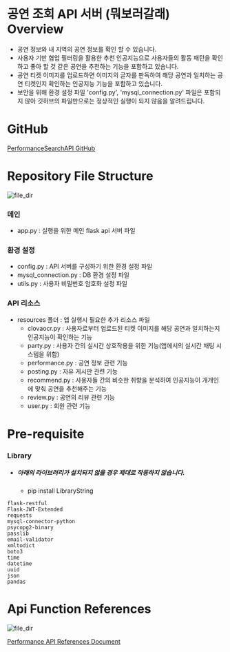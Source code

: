 # 공연 조회 API 서버 (뭐보러갈래) Overview
- 공연 정보와 내 지역의 공연 정보를 확인 할 수 있습니다.
- 사용자 기반 협업 필터링을 활용한 추천 인공지능으로 사용자들의 활동 패턴을 확인하고 좋아 할 것 같은 공연을 추천하는 기능을 포함하고 있습니다.
- 공연 티켓 이미지를 업로드하면 이미지의 글자를 판독하여 해당 공연과 일치하는 공연 티켓인지 확인하는 인공지능 기능을 포함하고 있습니다.
- 보안을 위해 환경 설정 파일 'config.py', 'mysql_connection.py' 파일은 포함되지 않아 깃허브의 파일만으로는 정상적인 실행이 되지 않음을 알려드립니다.

# GitHub
[PerformanceSearchAPI GitHub](http://)

# Repository File Structure
![file_dir](https://lh3.googleusercontent.com/fife/AAbDypB6cb1nIns0o3rrWIdfr7Tj9jTTEphaMuTlrMXVpV9T66DwOOt0tD-KVN65slZw_WYx57gHXxrfufGp-OpH5lUL2zGM92wzGVCmuDWqMUIUCVFt9slGEWGcihQ_idU91qGfBvj_TdKD8Jys64NLNQHuzpiqKxmn_Afak7gbN5P5t-Af3sKhaGxitGCvVV2ls0G1219MwvOtE5BQYFATkCZsNckQaqLEju0shk1DNTeWLQFNvROZ0uNE-jZCUIjMwRXPG0Amzbt-3OTLqw-KTkO4JP27dYha5_wkYVDqQEoxRUMwMcbl4_QHJ8VYJXVWhMRampI9dgpLR852c41yCVK9KpjQ4CxaUL6NLwUkJK_7EILYzFh8gZ2RlXvChaF0kPh9ovbHtd-hsMrtU73xJZjAkqR82ONImIUvELC3yoSmSXwVdtgN8vN6BIQ2KI4uIrLW9ILVUL9QPo0Hwn7dAT8DctwC5bKV6RuOHJC1iXd5T74W5kIuSZiOn7VcyiCCt9anzymU6Wf78hlXOLpQHqg5houk5wyOOyAuh0LFVNfnzFsYHsQBb96HS4GijUm_hx3Sc1gIAQ14SWuqB0s-XoBML9J2d4Df0vQ72kHFS7TBQvE77YuguwQPw7XzMcjkVyzcFhunZOjC7HnHzFJb77PUZqGVFhBiwyPwIxg8Uv_JIXImXuowdP-yfUdMtrTwrWxvMwgzsX07z2omXwNs8lhREiJ90rJHVRWe6zfFSdIKdSfv3qbaJuAeBsIzlXGYs3HiH7oKbTrfavbXmLAj2aPfyEAa5hRBBb9_bmnIE-08XWbmlqVtQi16S127abOo9JxyPZLhgDfs5ZYHOidEOvOk1DzclzMVINfJXkWvyeKDQ0UYK131ecu572WUEpZ1g5ijYn6RMVh5brrx2ZYXy28I7kkVJGh3havlOhQZhNhCS7sPc_IdBB7bzXDrZVxOBkzP6IjmVCdPgQw8RQGbrfmnc3PnckxSIqararx--sty6xqtFNz3mNeF23n18KnIdP-Fr_57ZVjSFSX7yOazXEUP8uXNMNCR8BLmAcRabhZgtXm3h3ITDVv0WB9C4AacNbAdq2S7Sv-1kh6idm8GFf1jfW4SbE24M_vFhJC590h0S1EQr37W4KHra0dqjdu6PbBtphRxNr6rLL5Cpte0XZUw4hDGd4b0vjoLOARMNK3TxX0CPnJJAhcW20ZmzKc7f9QfxM0ucwo2MzuyqEI4xVQScEilWwyfxxPU4mwvrlDsNO5-o1LLiyUcOHfrkDHvNy0MfqsNTA=w1335-h868)

### **메인**
- app.py : 실행을 위한 메인 flask api 서버 파일
### **환경 설정**
  - config.py : API 서버를 구성하기 위한 환경 설정 파일
  - mysql_connection.py : DB 환경 설정 파일
  - utils.py : 사용자 비밀번호 암호화 설정 파일
### **API 리소스**
  - resources 폴더 : 앱 실행시 필요한 추가 리소스 파일
    - clovaocr.py : 사용자로부터 업로드된 티켓 이미지를 해당 공연과 일치하는지 인공지능이 확인하는 기능
    - party.py : 사용자 간의 실시간 상호작용을 위한 기능(앱에서의 실시간 채팅 시스템을 위함)
    - performance.py : 공연 정보 관련 기능
    - posting.py : 자유 게시판 관련 기능
    - recommend.py : 사용자들 간의 비슷한 취향을 분석하여 인공지능이 개개인에 맞춰 공연을 추천해주는 기능
    - review.py : 공연의 리뷰 관련 기능
    - user.py : 회원 관련 기능

# Pre-requisite
### Library
- ##### 아래의 라이브러리가 설치되지 않을 경우 제대로 작동하지 않습니다.
  - pip install LibraryString
``` phtyon
flask-restful
Flask-JWT-Extended
requests
mysql-connector-python
psycopg2-binary
passlib
email-validator
xmltodict
boto3
time
datetime
uuid
json
pandas
```

# Api Function References
![file_dir](https://lh3.googleusercontent.com/fife/AAbDypBI6NCSweStGoFe2pvdK7WvQ_fjKLbKvalHnV0p-j0WdexjbQCWoB42ZcCUe0hxtrZhfnF4CociuetndBjsPMvKeHNA_OuZ589KkgZWmposIdQwgsZO7ZLUmmThC9abkVe7QTDccCrS6pIwphJTMjD8NSSArCMJROft1vAgsXMqNqVLFtYNGq2nMt6OzciDLnPbbzeBPPyq_voYNeL-UN_VGLyD0dfK0hxoFP5u9EU3NseeWsGig3Lg48r7poladgvcguHraPn-M8Uy0V_TXMh6hVKqMWLGdZvk8rE3Cm0GiKwkwA_u6_trVr-bIYwrTjpzjEfU5wvzwdhnLVLLxCzGwvQD148a0l4t7mIxkjLn-Y4HOTk-N0pfJskxTTWx6sKoydLQ2JlzS1DaAp6omSxUBjPTQrCoMwVF4iBRNA1bmAT3Ccy24zhNw4W-ZlZ-JBRbhaZURjn5Ci3K2g8CXvY1du9uXOXuKgNSPvJYwysmb7bnD7y81SXZ1U37qEy5hZqRRFuiAH2Aponw0-yMqchUCoub-U2G3iuApUWy0wqNvFimB1CTZqCoz3EnQ1rbD6rI2UfmvAMmnZxe65sM8Jn_7a6hHewMGDJsangvA_s5-F1ZwRP3csvLVrSJi7vM_GnGYIWcrL8v1ysuXqF1WtIAII9KK6gD7bfwoaE5eZ_eWe0qaxbKtvXd83TUI-7akTJCC7tj5r2WzPzfZ2nk3GAtbAVyscboreD77WccWKs7nfl8QKNiAH_nxKTHj9bEw4ee8kH8z0HoYXiqqW1eDR-BajESBg_VA0Oqkj8nYD3EIdeVZumSIVePkvcTIoIBGTF0ui-PGOnL7W0YYabZLl6sHiFTy_WlUn2UpgjFgcXtzr5tJBv9Yy-yvSBjyu6evNw_Y7fXmlhb8XZ-k-Z03ChROhyQYZ6fuisAhAfUPfhcBGrxNQeDeNy68hXk0VMql0AuMbSrw_xK6i7JiQbz9vDzu7yGXSvCwpGLYJhvopbm42ZUSaVjhhFu_H5F1iikK5Dzj3Qs17_5MhvcC7UdPe0E6gd4N4niRiarg1xbZ5yH5Pdc8Mqj_BA_c-hh3BxUXiUMLl605ZHl1F7MgXvRLpobSFe9xZSoGKnqfssnB0ntIVe4GjwVgWyoW9BPsnOu3KiEV-ZCMuIfR416xJybcE2cSrmfmNAEtozNRo2DTLtZYf2H0_dQGa105gmjDbJtAni9RIvjB5U9RINbseKG3cyigh1RWVK6ihObGftjtEsBMpLgfDLrnWpdE21GTaWXtXl_1KgbNQ=w929-h852)

[Performance API References Document](https://documenter.getpostman.com/view/21511170/2s7YYu7imm)
